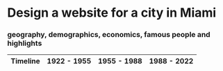 # Design a website for a city in Miami

### geography, demographics, economics, famous people and highlights
| Timeline | 1922 - 1955 | 1955 - 1988 | 1988 - 2022 |
| ---------| :---------: |:-----------:| -----------:|



